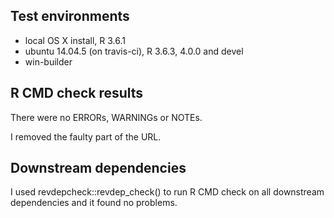 ## Test environments
* local OS X install, R 3.6.1  
* ubuntu 14.04.5 (on travis-ci), R 3.6.3, 4.0.0 and devel
* win-builder

## R CMD check results  
There were no ERRORs, WARNINGs or NOTEs.  

I removed the faulty part of the URL.

## Downstream dependencies
I used revdepcheck::revdep_check() to run R CMD check on all downstream dependencies 
and it found no problems.
